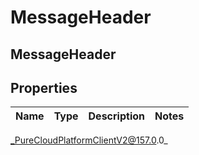 # MessageHeader

## MessageHeader

## Properties

|Name | Type | Description | Notes|
|------------ | ------------- | ------------- | -------------|



_PureCloudPlatformClientV2@157.0.0_

